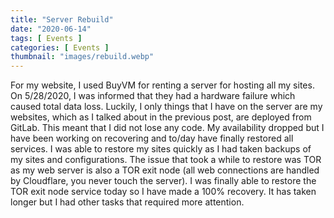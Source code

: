 ```yaml
---
title: "Server Rebuild"
date: "2020-06-14"
tags: [ Events ]
categories: [ Events ]
thumbnail: "images/rebuild.webp"
---
```


For my website, I used BuyVM for renting a server for hosting all my sites. On 5/28/2020, I was informed that they had a hardware failure which caused total data loss. Luckily, I only things that I have on the server are my websites, which as I talked about in the previous post, are deployed from GitLab. This meant that I did not lose any code. My availability dropped but I have been working on recovering and to/day have finally restored all services. I was able to restore my sites quickly as I had taken backups of my sites and configurations. The issue that took a while to restore was TOR as my web server is also a TOR exit node (all web connections are handled by Cloudflare, you never touch the server). I was finally able to restore the TOR exit node service today so I have made a 100% recovery. It has taken longer but I had other tasks that required more attention.
